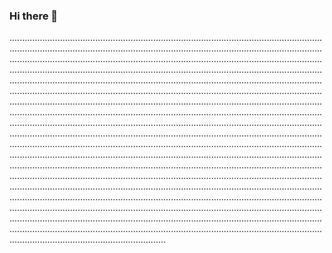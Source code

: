 ### Hi there 👋

..................................................................................................................................................................................................................................................................................................................................................................................................................................................................................................................................................................................................................................................................................................................................................................................................................................................................................................................................................................................................................................................................................................................................................................................................................................................................................................................................................................................................................................................................................................................................................................................................................................................................................................................................................................................................................................................................................................................................................................................................................................................................................................................................................................................................................................................................................................................................................................................................................................................................................................................
